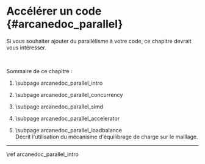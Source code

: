# Accélérer un code {#arcanedoc_parallel}

Si vous souhaiter ajouter du parallélisme à votre code,
ce chapitre devrait vous intéresser.

<br>

Sommaire de ce chapitre :

1. \subpage arcanedoc_parallel_intro

2. \subpage arcanedoc_parallel_concurrency

3. \subpage arcanedoc_parallel_simd

4. \subpage arcanedoc_parallel_accelerator

5. \subpage arcanedoc_parallel_loadbalance <br>
  Décrit l'utilisation du mécanisme d'équilibrage de charge sur le maillage.


____

<div class="section_buttons">
<span class="next_section_button">
\ref arcanedoc_parallel_intro
</span>
</div>
